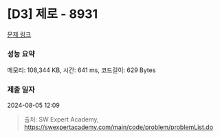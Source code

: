 # [D3] 제로 - 8931 

[문제 링크](https://swexpertacademy.com/main/code/problem/problemDetail.do?contestProbId=AW5jBWLq7jwDFATQ) 

### 성능 요약

메모리: 108,344 KB, 시간: 641 ms, 코드길이: 629 Bytes

### 제출 일자

2024-08-05 12:09



> 출처: SW Expert Academy, https://swexpertacademy.com/main/code/problem/problemList.do